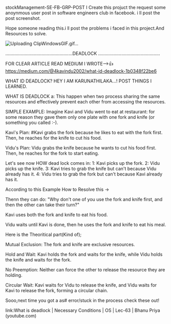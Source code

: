 

stockManagement-SE-FB-GRP-POST
 I Create this projuct the request some anoynmous user post in software engineers club in facebook.
i ll post the post screenshot.

Hope someone reading this.i ll post the problems i faced in this project.And Resources to solve.

![Uploading ClipWindowsGIF.gif…]()


 
 ....................................................DEADLOCK ................................................

FOR CLEAR ARTICLE READ MEDIUM I WROTE-->👍https://medium.com/@4kavindu2002/what-id-deadlock-1b0348f22be6



WHAT ID DEADLOCK?
HEY I AM KARUNATHILAKA...! POST THINGS I LEARNED.

WHAT IS DEADLOCK a:
This happen when two process sharing the same resources and effectively prevent each other from accessing the resources.

SIMPLE EXAMPLE:
Imagine Kavi and Vidu went to eat at restaurant:
for some reason they gave them only one plate with one fork and knife (or something you called :-).

Kavi's Plan:
#Kavi grabs the fork because he likes to eat with the fork first. Then, he reaches for the knife to cut his food.

Vidu's Plan:
Vidu grabs the knife because he wants to cut his food first. Then, he reaches for the fork to start eating.

Let's see now HOW dead lock comes in:
1: Kavi picks up the fork.
2: Vidu picks up the knife.
3: Kavi tries to grab the knife but can't because Vidu already has it.
4: Vidu tries to grab the fork but can't because Kavi already has it.

According to this Example How to Resolve this →


Thenn they can do: "Why don't one of you use the fork and knife first, and then the other can take their turn?"


Kavi uses both the fork and knife to eat his food.

Vidu waits until Kavi is done, then he uses the fork and knife to eat his meal.

Here is the Theoritical part(Kind of);

Mutual Exclusion: The fork and knife are exclusive resources.

Hold and Wait: Kavi holds the fork and waits for the knife, while Vidu holds the knife and waits for the fork.

No Preemption: Neither can force the other to release the resource they are holding.

Circular Wait: Kavi waits for Vidu to release the knife, and Vidu waits for Kavi to release the fork, forming a circular chain.

Sooo,next time you got a as# error/stuck in the process check these out!

link:What is deadlock | Necessary Conditions | OS | Lec-63 | Bhanu Priya (youtube.com)






















